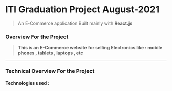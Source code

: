 # ITI Graduation Project August-2021
> An E-Commerce application Built mainly with **React.js**

### Overview For the Project
> **This is an E-Commerce website for selling Electronics like : mobile phones , tablets , laptops , etc**

<hr>

### Technical Overview For the Project
#### Technologies used :
